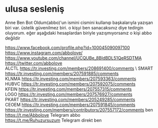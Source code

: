 # ulusa sesleniş

Anne Ben Bot Oldum(abbo)'un ismini cismini kullanıp başkalarıyla yazışan biri var. üstelik güvenilmez biri. o kişyi ben sanacaksınız diye tedirgin oluyorum. eğer aşağıdaki hesaplardan biriyle yazışmıyorsanız o kişi abbo değildir

https://www.facebook.com/profile.php?id=100045090097100 \
https://www.instagram.com/abbolove/ \
https://www.youtube.com/channel/UCQUBe_8BIdBDL51QeRSDTMA \
https://twitter.com/abbolove \
ALCTL https://tr.investing.com/members/208691400/comments \ 
SMART https://tr.investing.com/members/207591885/comments \
KLNMA https://tr.investing.com/members/207593363/comments \
HUBVC https://tr.investing.com/members/207592075/comments \
KFEIN https://tr.investing.com/members/207557315/comments \
LOGO https://tr.investing.com/members/207576927/comments \
PKART https://tr.investing.com/members/205249285/comments \
CEOEM https://tr.investing.com/members/207591845/comments \
https://tr.investing.com/members/contributors/207557172/comments  ben\
https://t.me/Abbolove Telegram abbo\
https://t.me/Ruhuzursuzum Telegram direkt ben

